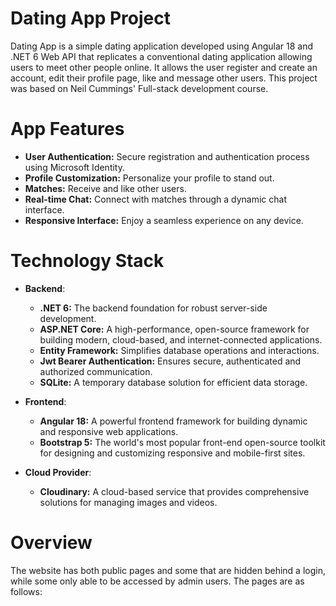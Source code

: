 # Dating App Project
Dating App is a simple dating application developed using Angular 18 and .NET 6 Web API that replicates a conventional dating application allowing users to meet other people online. It allows the user register and create an account, edit their profile page, like and message other users. This project was based on Neil Cummings' Full-stack development course.

# App Features
* **User Authentication:** Secure registration and authentication process using Microsoft Identity.
* **Profile Customization:** Personalize your profile to stand out.
* **Matches:** Receive and like other users.
* **Real-time Chat:** Connect with matches through a dynamic chat interface.
* **Responsive Interface:** Enjoy a seamless experience on any device.

# Technology Stack
* **Backend**:
  * **.NET 6:** The backend foundation for robust server-side development.
  * **ASP.NET Core:** A high-performance, open-source framework for building modern, cloud-based, and internet-connected applications.
  * **Entity Framework:** Simplifies database operations and interactions.
  * **Jwt Bearer Authentication:** Ensures secure, authenticated and authorized communication.
  * **SQLite:** A temporary database solution for efficient data storage.

* **Frontend**:
  * **Angular 18:** A powerful frontend framework for building dynamic and responsive web applications.
  * **Bootstrap 5:** The world's most popular front-end open-source toolkit for designing and customizing responsive and mobile-first sites.

* **Cloud Provider**:
  * **Cloudinary:** A cloud-based service that provides comprehensive solutions for managing images and videos.

# Overview
The website has both public pages and some that are hidden behind a login, while some only able to be accessed by admin users. The pages are as follows:
